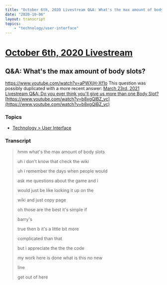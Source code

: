 ```yaml
---
title: "October 6th, 2020 Livestream Q&A: What's the max amount of body slots?"
date: "2020-10-06"
layout: transcript
topics:
    - "technology/user-interface"
---
```

# [October 6th, 2020 Livestream](../2020-10-06.md)
## Q&A: What's the max amount of body slots?
https://www.youtube.com/watch?v=aPWXjH-Xf1o
This question was possibly duplicated with a more recent answer: [March 23rd, 2021 Livestream Q&A: Do you ever think you'll give us more than one Body Slot?](./yt-b8xgQlBZ_yc.md) [https://www.youtube.com/watch?v=b8xgQlBZ_yc](https://www.youtube.com/watch?v=b8xgQlBZ_yc)


### Topics
* [Technology > User Interface](../topics/technology/user-interface.md)

### Transcript

> hmm what's the max amount of body slots
>
> uh i don't know that check the wiki
>
> uh i remember the days when people would
>
> ask me questions about the game and i
>
> would just be like looking it up on the
>
> wiki and just copy page
>
> oh those are the best it's simple if
>
> barry's
>
> true then b it's a little bit more
>
> complicated than that
>
> but i appreciate the the the code
>
> my work here is done what is this no new
>
> line
>
> get out of here
